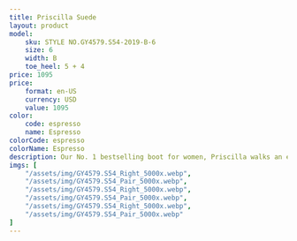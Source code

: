 ```yaml
---
title: Priscilla Suede
layout: product
model: 
    sku: STYLE NO.GY4579.S54-2019-B-6
    size: 6
    width: B
    toe_heel: 5 + 4
price: 1095
price:
    format: en-US
    currency: USD
    value: 1095
color:
    code: espresso
    name: Espresso
colorCode: espresso
colorName: Espresso
description: Our No. 1 bestselling boot for women, Priscilla walks an elegant line between timeless classic and cowgirl chic. The vintage-inspired Tioga stitch pattern harks back to yesteryear, but Priscilla is...
imgs: [
    "/assets/img/GY4579.S54_Right_5000x.webp",
    "/assets/img/GY4579.S54_Pair_5000x.webp",
    "/assets/img/GY4579.S54_Right_5000x.webp",
    "/assets/img/GY4579.S54_Pair_5000x.webp",
    "/assets/img/GY4579.S54_Right_5000x.webp",
    "/assets/img/GY4579.S54_Pair_5000x.webp"
]
---
```

